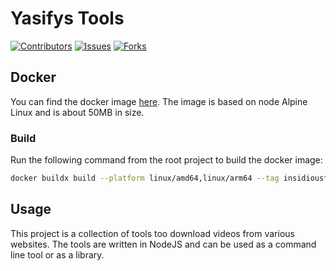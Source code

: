 # Yasifys Tools

[![Contributors][contributors-shield]][contributors-url]
[![Issues][issues-shield]][issues-url]
[![Forks][forks-shield]][forks-url]

## Docker

You can find the docker image [here](https://hub.docker.com/r/insidiousfiddler/yasifystools/tags). The image is based on node Alpine Linux and is about 50MB in size.

### Build

Run the following command from the root project to build the docker image:

```bash
docker buildx build --platform linux/amd64,linux/arm64 --tag insidiousfiddler/yasifystools:{version} --push .
```

## Usage

This project is a collection of tools too download videos from various websites. The tools are written in NodeJS and can be used as a command line tool or as a library.

[contributors-shield]: https://img.shields.io/github/contributors/tyler-Github/YasifysTools.svg?style=for-the-badge
[contributors-url]: https://github.com/tyler-Github/YasifysTools/graphs/contributors
[forks-shield]: https://img.shields.io/github/forks/tyler-Github/YasifysTools.svg?style=for-the-badge
[forks-url]: https://github.com/tyler-Github/YasifysTools/network
[issues-shield]: https://img.shields.io/github/issues/tyler-Github/YasifysTools.svg?style=for-the-badge
[issues-url]: https://github.com/tyler-Github/YasifysTools/issues
